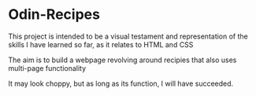 # Odin-Recipes

This project is intended to be a visual testament and representation of the skills I have learned so far, as it relates to HTML and CSS

The aim is to build a webpage revolving around recipies that also uses multi-page functionality

It may look choppy, but as long as its function, I will have succeeded. 